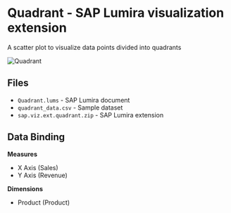 Quadrant - SAP Lumira visualization extension
=================================================

A scatter plot to visualize data points divided into quadrants

![Quadrant](https://github.com/SAP/lumira-extension-viz/blob/master/Quadrant/quadrant.gif)

Files
-----------
* `Quadrant.lums` - SAP Lumira document
* `quadrant_data.csv` - Sample dataset
* `sap.viz.ext.quadrant.zip` - SAP Lumira extension

Data Binding
-------------
<strong>Measures</strong>
* X Axis (Sales)
* Y Axis (Revenue)

<strong>Dimensions</strong>
* Product (Product)

